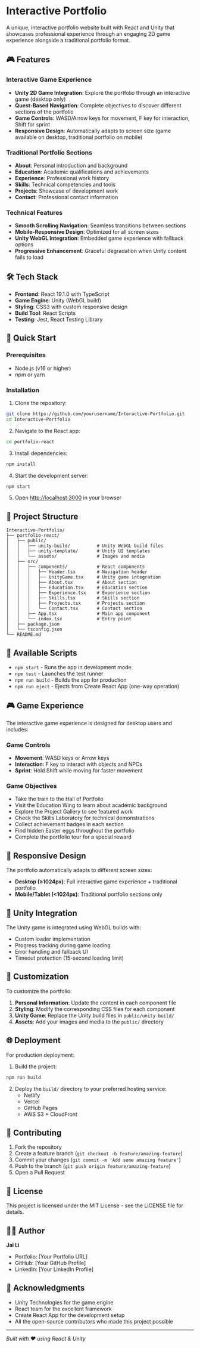 # Interactive Portfolio

A unique, interactive portfolio website built with React and Unity that showcases professional experience through an engaging 2D game experience alongside a traditional portfolio format.

## 🎮 Features

### Interactive Game Experience
- **Unity 2D Game Integration**: Explore the portfolio through an interactive game (desktop only)
- **Quest-Based Navigation**: Complete objectives to discover different sections of the portfolio
- **Game Controls**: WASD/Arrow keys for movement, F key for interaction, Shift for sprint
- **Responsive Design**: Automatically adapts to screen size (game available on desktop, traditional portfolio on mobile)

### Traditional Portfolio Sections
- **About**: Personal introduction and background
- **Education**: Academic qualifications and achievements
- **Experience**: Professional work history
- **Skills**: Technical competencies and tools
- **Projects**: Showcase of development work
- **Contact**: Professional contact information

### Technical Features
- **Smooth Scrolling Navigation**: Seamless transitions between sections
- **Mobile-Responsive Design**: Optimized for all screen sizes
- **Unity WebGL Integration**: Embedded game experience with fallback options
- **Progressive Enhancement**: Graceful degradation when Unity content fails to load

## 🛠️ Tech Stack

- **Frontend**: React 19.1.0 with TypeScript
- **Game Engine**: Unity (WebGL build)
- **Styling**: CSS3 with custom responsive design
- **Build Tool**: React Scripts
- **Testing**: Jest, React Testing Library

## 🚀 Quick Start

### Prerequisites
- Node.js (v16 or higher)
- npm or yarn

### Installation

1. Clone the repository:
```bash
git clone https://github.com/yourusername/Interactive-Portfolio.git
cd Interactive-Portfolio
```

2. Navigate to the React app:
```bash
cd portfolio-react
```

3. Install dependencies:
```bash
npm install
```

4. Start the development server:
```bash
npm start
```

5. Open [http://localhost:3000](http://localhost:3000) in your browser

## 📁 Project Structure

```
Interactive-Portfolio/
├── portfolio-react/
│   ├── public/
│   │   ├── unity-build/          # Unity WebGL build files
│   │   ├── unity-template/       # Unity UI templates
│   │   └── assets/               # Images and media
│   ├── src/
│   │   ├── components/           # React components
│   │   │   ├── Header.tsx        # Navigation header
│   │   │   ├── UnityGame.tsx     # Unity game integration
│   │   │   ├── About.tsx         # About section
│   │   │   ├── Education.tsx     # Education section
│   │   │   ├── Experience.tsx    # Experience section
│   │   │   ├── Skills.tsx        # Skills section
│   │   │   ├── Projects.tsx      # Projects section
│   │   │   └── Contact.tsx       # Contact section
│   │   ├── App.tsx               # Main app component
│   │   └── index.tsx             # Entry point
│   ├── package.json
│   └── tsconfig.json
└── README.md
```

## 🎯 Available Scripts

- `npm start` - Runs the app in development mode
- `npm test` - Launches the test runner
- `npm run build` - Builds the app for production
- `npm run eject` - Ejects from Create React App (one-way operation)

## 🎮 Game Experience

The interactive game experience is designed for desktop users and includes:

### Game Controls
- **Movement**: WASD keys or Arrow keys
- **Interaction**: F key to interact with objects and NPCs
- **Sprint**: Hold Shift while moving for faster movement

### Game Objectives
- Take the train to the Hall of Portfolio
- Visit the Education Wing to learn about academic background
- Explore the Project Gallery to see featured work
- Check the Skills Laboratory for technical demonstrations
- Collect achievement badges in each section
- Find hidden Easter eggs throughout the portfolio
- Complete the portfolio tour for a special reward

## 📱 Responsive Design

The portfolio automatically adapts to different screen sizes:
- **Desktop (≥1024px)**: Full interactive game experience + traditional portfolio
- **Mobile/Tablet (<1024px)**: Traditional portfolio sections only

## 🔧 Unity Integration

The Unity game is integrated using WebGL builds with:
- Custom loader implementation
- Progress tracking during game loading
- Error handling and fallback UI
- Timeout protection (15-second loading limit)

## 🎨 Customization

To customize the portfolio:

1. **Personal Information**: Update the content in each component file
2. **Styling**: Modify the corresponding CSS files for each component
3. **Unity Game**: Replace the Unity build files in `public/unity-build/`
4. **Assets**: Add your images and media to the `public/` directory

## 🌐 Deployment

For production deployment:

1. Build the project:
```bash
npm run build
```

2. Deploy the `build/` directory to your preferred hosting service:
   - Netlify
   - Vercel
   - GitHub Pages
   - AWS S3 + CloudFront

## 🤝 Contributing

1. Fork the repository
2. Create a feature branch (`git checkout -b feature/amazing-feature`)
3. Commit your changes (`git commit -m 'Add some amazing feature'`)
4. Push to the branch (`git push origin feature/amazing-feature`)
5. Open a Pull Request

## 📄 License

This project is licensed under the MIT License - see the LICENSE file for details.

## 👨‍💻 Author

**Jai Li**
- Portfolio: [Your Portfolio URL]
- GitHub: [Your GitHub Profile]
- LinkedIn: [Your LinkedIn Profile]

## 🙏 Acknowledgments

- Unity Technologies for the game engine
- React team for the excellent framework
- Create React App for the development setup
- All the open-source contributors who made this project possible

---

*Built with ❤️ using React & Unity*